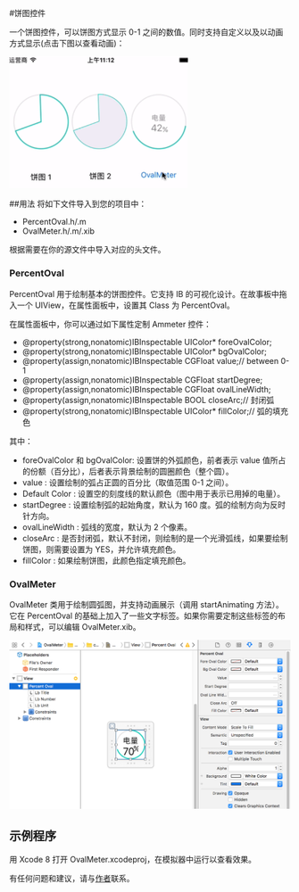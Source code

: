 #饼图控件

一个饼图控件，可以饼图方式显示 0-1 之间的数值。同时支持自定义以及以动画方式显示(点击下图以查看动画)：

[<img src="2.png" alt="2.png" style="width: 320px;"/>](1.mp4)

##用法
将如下文件导入到您的项目中：

* PercentOval.h/.m
* OvalMeter.h/.m/.xib

根据需要在你的源文件中导入对应的头文件。

### PercentOval

PercentOval 用于绘制基本的饼图控件。它支持 IB 的可视化设计。在故事板中拖入一个 UIView，在属性面板中，设置其 Class 为 PercentOval。

在属性面板中，你可以通过如下属性定制 Ammeter 控件：

* @property(strong,nonatomic)IBInspectable UIColor* foreOvalColor;
* @property(strong,nonatomic)IBInspectable UIColor* bgOvalColor;
* @property(assign,nonatomic)IBInspectable CGFloat value;// between 0-1
* @property(assign,nonatomic)IBInspectable CGFloat startDegree;
* @property(assign,nonatomic)IBInspectable CGFloat ovalLineWidth;
* @property(assign,nonatomic)IBInspectable BOOL closeArc;// 封闭弧
* @property(strong,nonatomic)IBInspectable UIColor* fillColor;// 弧的填充色

其中：

* foreOvalColor 和 bgOvalColor: 设置饼的外弧颜色，前者表示 value 值所占的份额（百分比），后者表示背景绘制的圆圈颜色（整个圆）。
* value : 设置绘制的弧占正圆的百分比（取值范围 0-1 之间）。
* Default Color : 设置空的刻度线的默认颜色（图中用于表示已用掉的电量）。
* startDegree : 设置绘制弧的起始角度，默认为 160 度。弧的绘制方向为反时针方向。
* ovalLineWidth : 弧线的宽度，默认为 2 个像素。
* closeArc : 是否封闭弧，默认不封闭，则绘制的是一个光滑弧线，如果要绘制饼图，则需要设置为 YES，并允许填充颜色。
* fillColor : 如果绘制饼图，此颜色指定填充颜色。

### OvalMeter

OvalMeter 类用于绘制圆弧图，并支持动画展示（调用 startAnimating 方法）。它在 PercentOval 的基础上加入了一些文字标签。如果你需要定制这些标签的布局和样式，可以编辑 OvalMeter.xib。

![](1.png)

## 示例程序

用 Xcode 8 打开 OvalMeter.xcodeproj，在模拟器中运行以查看效果。

有任何问题和建议，请与[作者](kmyhy@126.com)联系。
